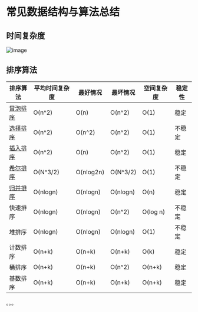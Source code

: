 # 常见数据结构与算法总结

## 时间复杂度

![image](https://user-images.githubusercontent.com/18241650/111873059-805de100-89c9-11eb-9f93-71c3adfd97af.png)

## 排序算法

| 排序算法 | 平均时间复杂度 | 最好情况 | 最坏情况 | 空间复杂度 | 稳定性 |
| ----------- | ----------- | ----------- | ----------- | ----------- | ----------- |
| [冒泡排序](https://github.com/yrz1994/DataStructuresAndAlgorithms/blob/main/src/SortingAlgorithm.Core/BubbleSort.cs) | O(n^2) | O(n) | O(n^2) | O(1) | 稳定 |
| [选择排序](https://github.com/yrz1994/DataStructuresAndAlgorithms/blob/main/src/SortingAlgorithm.Core/SelectionSort.cs) | O(n^2) | O(n^2) | O(n^2) | O(1) | 不稳定 |
| [插入排序](https://github.com/yrz1994/DataStructuresAndAlgorithms/blob/main/src/SortingAlgorithm.Core/InsertionSort.cs) | O(n^2) | O(n) | O(n^2) | O(1) | 稳定 |
| [希尔排序](https://github.com/yrz1994/DataStructuresAndAlgorithms/blob/main/src/SortingAlgorithm.Core/ShellSort.cs) | O(N^3/2) | O(nlog2n) | O(N^3/2) | O(1) | 不稳定 |
| [归并排序](https://github.com/yrz1994/DataStructuresAndAlgorithms/blob/main/src/SortingAlgorithm.Core/MergeSort.cs) | O(nlogn) | O(nlogn) | O(nlogn) | O(n) | 稳定 |
| 快速排序 | O(nlogn) | O(nlogn) | O(n^2) | O(log n) | 不稳定 |
| 堆排序 | O(nlogn) | O(nlogn) | O(nlogn) | O(1) | 不稳定 |
| 计数排序 | O(n+k) | O(n+k) | O(n+k) | O(k) | 稳定 |
| 桶排序 | O(n+k) | O(n+k) | O(n^2) | O(n+k) | 稳定 |
| 基数排序 | O(n+k) | O(n+k) | O(n+k) | O(n+k) | 稳定 |

。。。
